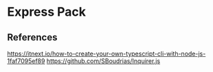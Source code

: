 # Express Pack

## References
https://itnext.io/how-to-create-your-own-typescript-cli-with-node-js-1faf7095ef89
https://github.com/SBoudrias/Inquirer.js
